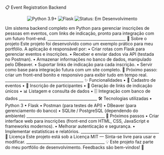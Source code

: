 📋 Event Registration Backend
<p align="center"> <img src="https://img.shields.io/badge/Python-3.9%2B-blue?style=for-the-badge&logo=python" alt="Python 3.9+"> <img src="https://img.shields.io/badge/Flask-2.2%2B-green?style=for-the-badge&logo=flask" alt="Flask"> <img src="https://img.shields.io/badge/Status-Em%20Desenvolvimento-yellow?style=for-the-badge" alt="Status: Em Desenvolvimento"> </p> 
Um sistema backend completo em Python para gerenciar inscrições de pessoas em eventos, com links de indicação, pronto para integração com um futuro front-end.
________________________________________
🚀 Sobre o projeto
Este projeto foi desenvolvido como um exemplo prático para meu portfólio.
A aplicação é responsável por:
•	Criar rotas com Flask para gerenciar eventos e inscrições.
•	Receber e enviar dados via API (testada no Postman).
•	Armazenar informações no banco de dados, manipulado pelo DBeaver.
•	Suportar links de indicação para cada inscrição.
•	Servir como base para integração futura com um site completo.
📌 Próximo passo: criar um front-end bonito e responsivo para exibir tudo em tempo real.
________________________________________
✨ Funcionalidades
•	📌 Cadastro de eventos
•	📝 Inscrição de participantes
•	🔗 Geração de links de indicação únicos
•	📊 Listagem e consulta de dados
•	🗄️ Integração com banco de dados
________________________________________
🛠 Tecnologias utilizadas
•	Python 3
•	Flask
•	Postman (para testes de API)
•	DBeaver (para gerenciamento do banco)
•	SQLite / PostgreSQL (dependendo do ambiente)
________________________________________
📌 Próximos passos
•	Criar interface web para inscrições (front-end com HTML, CSS, JavaScript e frameworks modernos).
•	Melhorar autenticação e segurança.
•	Implementar estatísticas e relatórios.
________________________________________
📄 Licença
Este projeto está sob a Licença MIT — Sinta-se livre para usar e modificar.
________________________________________
💡 Este projeto faz parte do meu portfólio de desenvolvimento. Feedbacks são bem-vindos! 🚀
